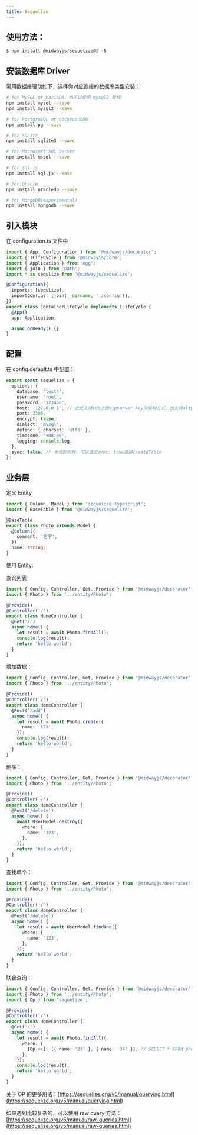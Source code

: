 ```yaml
---
title: Sequelize
---
```


## 使用方法：

```typescript
$ npm install @midwayjs/sequelize@2 -S
```

## 安装数据库 Driver

常用数据库驱动如下，选择你对应连接的数据库类型安装：

```bash
# for MySQL or MariaDB，也可以使用 mysql2 替代
npm install mysql --save
npm install mysql2 --save

# for PostgreSQL or CockroachDB
npm install pg --save

# for SQLite
npm install sqlite3 --save

# for Microsoft SQL Server
npm install mssql --save

# for sql.js
npm install sql.js --save

# for Oracle
npm install oracledb --save

# for MongoDB(experimental)
npm install mongodb --save
```

## 引入模块

在 configuration.ts 文件中

```typescript
import { App, Configuration } from '@midwayjs/decorator';
import { ILifeCycle } from '@midwayjs/core';
import { Application } from 'egg';
import { join } from 'path';
import * as sequlize from '@midwayjs/sequelize';

@Configuration({
  imports: [sequlize],
  importConfigs: [join(__dirname, './config')],
})
export class ContainerLifeCycle implements ILifeCycle {
  @App()
  app: Application;

  async onReady() {}
}
```

## 配置

在 config.default.ts 中配置：

```typescript
export const sequelize = {
  options: {
    database: 'test4',
    username: 'root',
    password: '123456',
    host: '127.0.0.1', // 此处支持idb上面vipserver key的那种方式，也支持aliyun的地址。
    port: 3306,
    encrypt: false,
    dialect: 'mysql',
    define: { charset: 'utf8' },
    timezone: '+08:00',
    logging: console.log,
  },
  sync: false, // 本地的时候，可以通过sync: true直接createTable
};
```

## 业务层

定义 Entity

```typescript
import { Column, Model } from 'sequelize-typescript';
import { BaseTable } from '@midwayjs/sequelize';

@BaseTable
export class Photo extends Model {
  @Column({
    comment: '名字',
  })
  name: string;
}
```

使用 Entity:


查询列表

```typescript
import { Config, Controller, Get, Provide } from '@midwayjs/decorator';
import { Photo } from '../entity/Photo';

@Provide()
@Controller('/')
export class HomeController {
  @Get('/')
  async home() {
    let result = await Photo.findAll();
    console.log(result);
    return 'hello world';
  }
}
```

增加数据：

```typescript
import { Config, Controller, Get, Provide } from '@midwayjs/decorator';
import { Photo } from '../entity/Photo';

@Provide()
@Controller('/')
export class HomeController {
  @Post('/add')
  async home() {
    let result = await Photo.create({
      name: '123',
    });
    console.log(result);
    return 'hello world';
  }
}
```

删除：

```typescript
import { Config, Controller, Get, Provide } from '@midwayjs/decorator';
import { Photo } from '../entity/Photo';

@Provide()
@Controller('/')
export class HomeController {
  @Post('/delete')
  async home() {
    await UserModel.destroy({
      where: {
        name: '123',
      },
    });
    return 'hello world';
  }
}
```

查找单个：

```typescript
import { Config, Controller, Get, Provide } from '@midwayjs/decorator';
import { Photo } from '../entity/Photo';

@Provide()
@Controller('/')
export class HomeController {
  @Post('/delete')
  async home() {
    let result = await UserModel.findOne({
      where: {
        name: '123',
      },
    });
    return 'hello world';
  }
}
```

联合查询：

```typescript
import { Config, Controller, Get, Provide } from '@midwayjs/decorator';
import { Photo } from '../entity/Photo';
import { Op } from 'sequelize';

@Provide()
@Controller('/')
export class HomeController {
  @Get('/')
  async home() {
    let result = await Photo.findAll({
      where: {
        [Op.or]: [{ name: '23' }, { name: '34' }], // SELECT * FROM photo WHERE name = "23" OR name = "34";
      },
    });
    console.log(result);
    return 'hello world';
  }
}
```

关于 OP 的更多用法：[https://sequelize.org/v5/manual/querying.html](https://sequelize.org/v5/manual/querying.html)




如果遇到比较复杂的，可以使用 raw query 方法：
[https://sequelize.org/v5/manual/raw-queries.html](https://sequelize.org/v5/manual/raw-queries.html)
